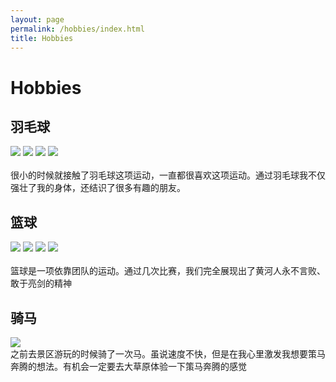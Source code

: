 ```yaml
---
layout: page
permalink: /hobbies/index.html
title: Hobbies
---
```


# Hobbies

## 羽毛球

<div class="third">
<img src="/images/ymq1.jpg">
<img src="/images/ymq2.jpg">
<img src="/images/ymq3.jpg">
<img src="/images/ymq4.jpg">
</div>
<br>很小的时候就接触了羽毛球这项运动，一直都很喜欢这项运动。通过羽毛球我不仅强壮了我的身体，还结识了很多有趣的朋友。





## 篮球

<div class="third">
<img src="/images/lq1.jpg">
<img src="/images/lq2.jpg">
<img src="/images/lq3.jpg">
<img src="/images/JB.jpg">
</div>
<br>篮球是一项依靠团队的运动。通过几次比赛，我们完全展现出了黄河人永不言败、敢于亮剑的精神

## 骑马

<div class="third">
<img src="/images/qm.jpg">
</div>
之前去景区游玩的时候骑了一次马。虽说速度不快，但是在我心里激发我想要策马奔腾的想法。有机会一定要去大草原体验一下策马奔腾的感觉



